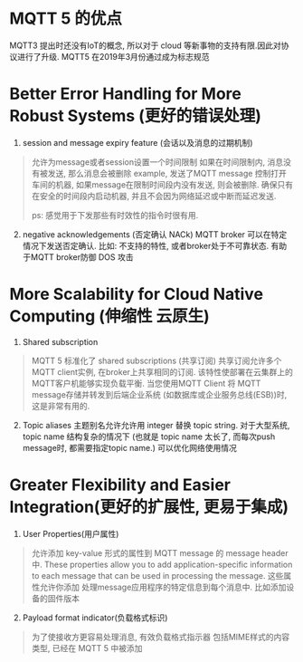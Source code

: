 # MQTT 5 的优点

MQTT3 提出时还没有IoT的概念, 所以对于 cloud 等新事物的支持有限.因此对协议进行了升级.
MQTT5 在2019年3月份通过成为标志规范

# Better Error Handling for More Robust Systems (更好的错误处理)

1. session and message expiry feature (会话以及消息的过期机制)

> 允许为message或者session设置一个时间限制
> 如果在时间限制内, 消息没有被发送, 那么消息会被删除
> example, 发送了MQTT message 控制打开车间的机器,
> 如果message在限制时间段内没有发送, 则会被删除.
> 确保只有在安全的时间段内启动机器, 并且不会因为网络延迟或中断而延迟发送.
>
> ps: 感觉用于下发那些有时效性的指令时很有用.

2. negative acknowledgements (否定确认 NACk)
   MQTT broker 可以在特定情况下发送否定确认.
   比如: 不支持的特性, 或者broker处于不可靠状态.
   有助于MQTT broker防御 DOS 攻击

# More Scalability for Cloud Native Computing (伸缩性 云原生)

1. Shared subscription

> MQTT 5 标准化了 shared subscriptions (共享订阅)
> 共享订阅允许多个MQTT client实例, 在broker上共享相同的订阅.
> 该特性使部署在云集群上的MQTT客户机能够实现负载平衡.
> 当您使用MQTT Client 将 MQTT message存储并转发到后端企业系统
> (如数据库或企业服务总线(ESB))时, 这是非常有用的.

2. Topic aliases
   主题别名允许允许用 integer 替换 topic string.
   对于大型系统, topic name 结构复杂的情况下
   (也就是 topic name 太长了, 而每次push message时, 都需要指定topic name.)
   可以优化网络使用情况

# Greater Flexibility and Easier Integration(更好的扩展性, 更易于集成)

1. User Properties(用户属性)

> 允许添加 key-value 形式的属性到 MQTT message 的 message header 中.
> These properties allow you to add application-specific information to each message that can be used in processing the
> message.
> 这些属性允许你添加 处理message应用程序的特定信息到每个消息中.
> 比如添加设备的固件版本

2. Payload format indicator(负载格式标识)

> 为了使接收方更容易处理消息, 有效负载格式指示器
> 包括MIME样式的内容类型, 已经在 MQTT 5 中被添加


